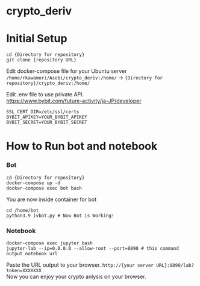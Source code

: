 # crypto_deriv

# Initial Setup
  ```angular2html
  cd {Directory for repository}
  git clone {repository URL}
  ```
  Edit docker-compose file for your Ubuntu server
  `/home/rkawamori/Asobi/crypto_deriv:/home/` -> `{Directory for repository}/crypto_deriv:/home/`
  
  Edit .env file to use private API.  
  https://www.bybit.com/future-activity/ja-JP/developer
  ```angular2html
  SSL_CERT_DIR=/etc/ssl/certs
  BYBIT_APIKEY=YOUR_BYBIT_APIKEY
  BYBIT_SECRET=YOUR_BYBIT_SECRET
  ```

# How to Run bot and notebook

### Bot
  ```angular2html
  cd {Directory for repository}
  docker-compose up -d
  docker-compose exec bot bash
  ```
  You are now inside container for bot
  ```angular2html
  cd /home/bot
  python3.9 ivbot.py # Now Bot is Working!
  ```

### Notebook
  ```
  docker-compose exec jupyter bash  
  jupyter-lab --ip=0.0.0.0 --allow-root --port=8890 # this command output notebook url
  ```
  Paste the URL output to your browser.
  `http://{your server URL}:8890/lab?token=XXXXXXX`  
  Now you can enjoy your crypto anlysis on your browser.
  
